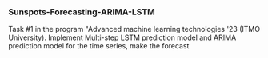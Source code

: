 ### Sunspots-Forecasting-ARIMA-LSTM
Task #1 in the program "Advanced machine learning technologies '23 (ITMO University). Implement Multi-step LSTM prediction model and ARIMA prediction model for the time series, make the forecast
